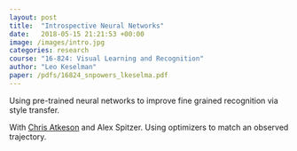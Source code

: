 ```yaml
---
layout: post
title:  "Introspective Neural Networks"
date:   2018-05-15 21:21:53 +00:00
image: /images/intro.jpg
categories: research
course: "16-824: Visual Learning and Recognition"
author: "Leo Keselman"
paper: /pdfs/16824_snpowers_lkeselma.pdf
---
```

Using pre-trained neural networks to improve fine grained recognition via style transfer. 

With [Chris Atkeson](http://www.cs.cmu.edu/~cga/) and Alex Spitzer. Using optimizers to match an observed trajectory.
